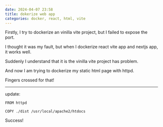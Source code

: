 ```yaml
---
date: 2024-04-07 23:58
title: dokerize web app
categories: docker, react, html, vite
---
```


Firstly, I try to dockerize an vinilla vite project, but I failed to expose the port.

I thought it was my fault, but when I dockerize react vite app and nextjs app, it works well.

Suddenly I understand that it is the vinilla vite project has problem. 

And now I am trying to dockerize my static html page with httpd.

Fingers crossed for that!

---
update:

``` docker
FROM httpd

COPY ./dist /usr/local/apache2/htdocs
```

Success!
